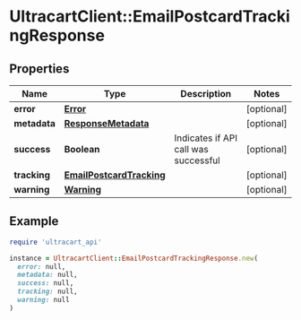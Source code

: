 # UltracartClient::EmailPostcardTrackingResponse

## Properties

| Name | Type | Description | Notes |
| ---- | ---- | ----------- | ----- |
| **error** | [**Error**](Error.md) |  | [optional] |
| **metadata** | [**ResponseMetadata**](ResponseMetadata.md) |  | [optional] |
| **success** | **Boolean** | Indicates if API call was successful | [optional] |
| **tracking** | [**EmailPostcardTracking**](EmailPostcardTracking.md) |  | [optional] |
| **warning** | [**Warning**](Warning.md) |  | [optional] |

## Example

```ruby
require 'ultracart_api'

instance = UltracartClient::EmailPostcardTrackingResponse.new(
  error: null,
  metadata: null,
  success: null,
  tracking: null,
  warning: null
)
```

